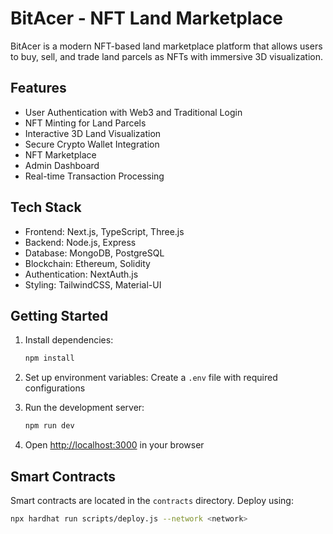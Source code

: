 # BitAcer - NFT Land Marketplace

BitAcer is a modern NFT-based land marketplace platform that allows users to buy, sell, and trade land parcels as NFTs with immersive 3D visualization.

## Features

- User Authentication with Web3 and Traditional Login
- NFT Minting for Land Parcels
- Interactive 3D Land Visualization
- Secure Crypto Wallet Integration
- NFT Marketplace
- Admin Dashboard
- Real-time Transaction Processing

## Tech Stack

- Frontend: Next.js, TypeScript, Three.js
- Backend: Node.js, Express
- Database: MongoDB, PostgreSQL
- Blockchain: Ethereum, Solidity
- Authentication: NextAuth.js
- Styling: TailwindCSS, Material-UI

## Getting Started

1. Install dependencies:
   ```bash
   npm install
   ```

2. Set up environment variables:
   Create a `.env` file with required configurations

3. Run the development server:
   ```bash
   npm run dev
   ```

4. Open [http://localhost:3000](http://localhost:3000) in your browser

## Smart Contracts

Smart contracts are located in the `contracts` directory. Deploy using:
```bash
npx hardhat run scripts/deploy.js --network <network>
```
